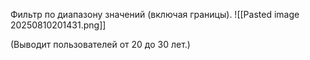 Фильтр по диапазону значений (включая границы).
![[Pasted image 20250810201431.png]]

(Выводит пользователей от 20 до 30 лет.)